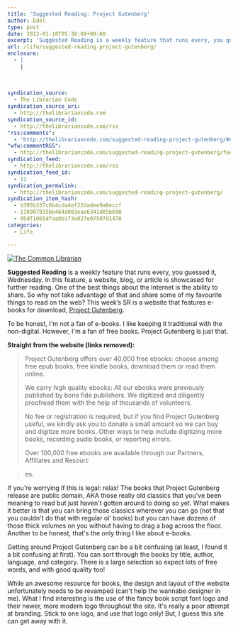 ```yaml
---
title: 'Suggested Reading: Project Gutenberg'
author: Edel
type: post
date: 2013-01-10T05:38:09+00:00
excerpt: 'Suggested Reading is a weekly feature that runs every, you guessed it, Wednesday. In this feature, a website, blog, or article is showcased for further reading. One of the best things about the Internet is the ability to share. So why not take advantage of that and share some of my favourite things to read [&hellip;]'
url: /life/suggested-reading-project-gutenberg/
enclosure:
  - |
    |
        
        
        
syndication_source:
  - The Librarian Code
syndication_source_uri:
  - http://thelibrariancode.com
syndication_source_id:
  - http://thelibrariancode.com/rss
"rss:comments":
  - 'http://thelibrariancode.com/suggested-reading-project-gutenberg/#comments'
"wfw:commentRSS":
  - http://thelibrariancode.com/suggested-reading-project-gutenberg/feed/
syndication_feed:
  - http://thelibrariancode.com/rss
syndication_feed_id:
  - 11
syndication_permalink:
  - http://thelibrariancode.com/suggested-reading-project-gutenberg/
syndication_item_hash:
  - b395b337c6b4cda4ef22dadee9a6eccf
  - 110907835bb464d083eae6341d05b690
  - 95df1065dfaabb1f3e027e07507d1478
categories:
  - Life

---
```

<div class="left">
  <div class="picture">
    <a href="http://gutenberg.org/"><img src="http://i.mazohyst.org/tlc/pictures/SR%20Project%20Gutenberg.png" alt="The Common Librarian" /></a>
  </div>
</div>

**Suggested Reading** is a weekly feature that runs every, you guessed it, Wednesday. In this feature, a website, blog, or article is showcased for further reading. One of the best things about the Internet is the ability to share. So why not take advantage of that and share some of my favourite things to read on the web? This week’s SR is a website that features e-books for download, [Project Gutenberg][1].

To be honest, I'm not a fan of e-books. I like keeping it traditional with the non-digital. However, I'm a fan of free books. Project Gutenberg is just that.<span id="more-202"></span>

**Straight from the website (links removed):**

> Project Gutenberg offers over 40,000 free ebooks: choose among free epub books, free kindle books, download them or read them online.
> 
> We carry high quality ebooks: All our ebooks were previously published by bona fide publishers. We digitized and diligently proofread them with the help of thousands of volunteers.
> 
> No fee or registration is required, but if you find Project Gutenberg useful, we kindly ask you to donate a small amount so we can buy and digitize more books. Other ways to help include digitizing more books, recording audio books, or reporting errors.
> 
> Over 100,000 free ebooks are available through our Partners, Affiliates and Resourc
  
> es.

If you're worrying if this is legal: relax! The books that Project Gutenberg release are public domain, AKA those really old classics that you've been meaning to read but just haven't gotten around to doing so yet. What makes it better is that you can bring those classics wherever you can go (not that you couldn't do that with regular ol' books) but you can have dozens of those thick volumes on you without having to drag a bag across the floor. Another to be honest, that's the only thing I like about e-books.

Getting around Project Gutenberg can be a bit confusing (at least, I found it a bit confusing at first). You can sort through the books by title, author, language, and category. There is a large selection so expect lots of free words, and with good quality too!

While an awesome resource for books, the design and layout of the website unfortunately needs to be revamped (can't help the wannabe designer in me). What I find interesting is the use of the fancy book script font logo and their newer, more modern logo throughout the site. It's really a poor attempt at branding. Stick to one logo, and use that logo only! But, I guess this site can get away with it.




 [1]: http://thelibrariancode.com/suggested-reading-project-gutenberg/gutenberg.org